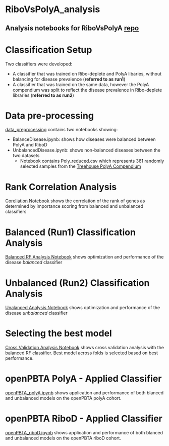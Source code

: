 # RiboVsPolyA_analysis
Analysis notebooks for RiboVsPolyA [repo](https://github.com/ioannisa92/RiboVsPolyA)
---

# Classification Setup
Two classifiers were developed:
* A classifier that was trained on Ribo-deplete and PolyA libaries, without balancing for disease prevalence (**referred to as run1**)
* A classifier that was trained on the same data, however the PolyA compendium was split to reflect the disease prevalence in Ribo-deplete libraries (**referred to as run2**)

# Data pre-processing
[data_preprocessing](https://github.com/ioannisa92/RiboVsPolyA/tree/master/examples/data_processing) contains two notebooks showing:
  * BalanceDisease.ipynb: shows how diseases were balanced between PolyA and RiboD
  * UnbalancedDisease.ipynb: shows non-balanced diseases between the two datasets
    * Notebook contains Poly_reduced.csv which represents 361 randomly selected samples from the [Treehouse PolyA Compendium](https://treehousegenomics.soe.ucsc.edu/public-data/#tumor_v10_polyA)

# Rank Correlation Analysis
[Corellation Notebook](https://github.com/ioannisa92/RiboVsPolyA_analysis/blob/master/RankCorrelation.ipynb) shows the correlation of the rank of genes as determined by importance scoring from balanced and unbalanced classifiers

# Balanced (Run1) Classification Analysis
[Balanced RF Analysis Notebook](https://github.com/ioannisa92/RiboVsPolyA/blob/master/examples/RF_train_Balanced.ipynb) shows optimization and performance of the disease *balanced* classifier

# Unbalanced (Run2) Classification Analysis
[Unalanced Analysis Notebook](https://github.com/ioannisa92/RiboVsPolyA/blob/master/examples/RF_train_Unbalanced.ipynb) shows optimization and performance of the disease *unbalanced* classifier

# Selecting the best model
[Cross Validation Analysis Notebook](https://github.com/ioannisa92/RiboVsPolyA/blob/master/examples/RF_train_Unbalanced.ipynb) shows cross validation analysis with the balanced RF classifier. Best model across folds is selected based on best performance.

# openPBTA PolyA - Applied Classifier
[openPBTA_polyA.ipynb](https://github.com/ioannisa92/RiboVsPolyA/blob/master/examples/openPBTA_polyA.ipynb) shows application  and performance of both blanced and unbalanced models on the openPBTA polyA cohort.

# openPBTA RiboD - Applied Classifier
[openPBTA_riboD.ipynb](https://github.com/ioannisa92/RiboVsPolyA/blob/master/examples/openPBTA_riboD.ipynb) shows application  and performance of both blanced and unbalanced models on the openPBTA riboD cohort.
